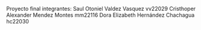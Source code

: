 Proyecto final integrantes: 
Saul Otoniel Valdez Vasquez vv22029
Cristhoper Alexander Mendez Montes mm22116
Dora Elizabeth Hernández Chachagua hc22030
